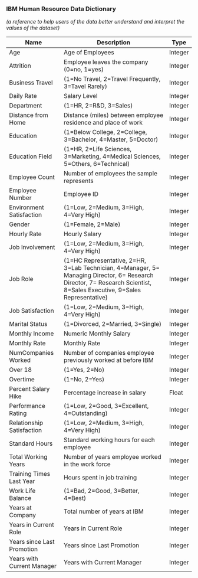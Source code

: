 ### IBM Human Resource Data Dictionary

*(a reference to help users of the data better understand and interpret the values of the dataset)*


| Name | Description | Type |
| - | - | - |
| Age | Age of Employees | Integer |
| Attrition | Employee leaves the company (0=no, 1=yes) | Integer |
| Business Travel | (1=No Travel, 2=Travel Frequently, 3=Tavel Rarely) | Integer |
| Daily Rate | Salary Level | Integer |
| Department | (1=HR, 2=R&D, 3=Sales) | Integer |
| Distance from Home | Distance (miles) between employee residence and place of work | Integer |
| Education | (1=Below College, 2=College, 3=Bachelor, 4=Master, 5=Doctor) | Integer |
| Education Field | (1=HR, 2=Life Sciences, 3=Marketing, 4=Medical Sciences, 5=Others, 6=Technical) | Integer |
| Employee Count | Number of employees the sample represents | Integer |
| Employee Number | Employee ID | Integer |
| Environment Satisfaction | (1=Low, 2=Medium, 3=High, 4=Very High) | Integer |
| Gender | (1=Female, 2=Male) | Integer |
| Hourly Rate | Hourly Salary | Integer |
| Job Involvement | (1=Low, 2=Medium, 3=High, 4=Very High) | Integer |
| Job Role | (1=HC Representative, 2=HR, 3=Lab Technician, 4=Manager, 5= Managing  Director, 6= Research Director, 7= Research Scientist, 8=Sales Executive, 9=Sales Representative) | Integer |
| Job Satisfaction | (1=Low, 2=Medium, 3=High, 4=Very High) | Integer |
| Marital Status | (1=Divorced, 2=Married, 3=Single) | Integer |
| Monthly Income | Numeric Monthly Salary | Integer |
| Monthly Rate | Monthly Rate | Integer |
| NumCompanies Worked | Number of companies employee previously worked at before IBM | Integer |
| Over 18 | (1=Yes, 2=No) | Integer |
| Overtime | (1=No, 2=Yes) | Integer |
| Percent Salary Hike | Percentage increase in salary | Float |
| Performance Rating | (1=Low, 2=Good, 3=Excellent, 4=Outstanding) | Integer |
| Relationship Satisfaction | (1=Low, 2=Medium, 3=High, 4=Very High) | Integer |
| Standard Hours | Standard working hours for each employee | Integer |
| Total Working Years | Number of years employee worked in the work force | Integer |
| Training Times Last Year | Hours spent in job training | Integer |
| Work Life Balance | (1=Bad, 2=Good, 3=Better, 4=Best) | Integer |
| Years at Company | Total number of years at IBM | Integer |
| Years in Current Role | Years in Current Role | Integer |
| Years since Last Promotion | Years since Last Promotion | Integer |
| Years with Current Manager | Years with Current Manager | Integer |

